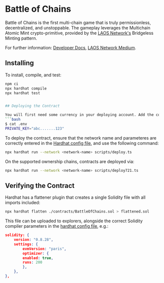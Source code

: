 # Battle of Chains

Battle of Chains is the first multi-chain game that is truly permissionless, decentralized, and unstoppable. The gameplay leverages the Multichain Atomic Mint crypto-primitive, provided by the [LAOS Network's](https://laosnetwork.io/) Bridgeless Minting pattern.

For further information: [Developer Docs](https://docs.laosnetwork.io/), [LAOS Network Medium](https://medium.com/laosnetwork).

## Installing

To install, compile, and test:

```bash
npm ci
npx hardhat compile
npx hardhat test


## Deploying the Contract

You will first need some currency in your deploying account. Add the corresponding private key in your local `.env` file:
```bash
$ cat .env
PRIVATE_KEY="abc.......123"
```

To deploy the contract, ensure that the network name and parameteres are correctly entered in the [Hardhat config file](./hardhat.config.ts), and use the following command:
```bash
npx hardhat run --network <network-name> scripts/deploy.ts
```

On the supported ownership chains, contracts are deployed via:
```bash
npx hardhat run --network <network-name> scripts/deploy721.ts
```

## Verifying the Contract


Hardhat has a flattener plugin that creates a single Solidity file with all imports included:
```bash
npx hardhat flatten ./contracts/BattleOfChains.sol > flattened.sol
```
This file can be uploaded to explorers, alongside the correct Solidity compiler parameters in the [hardhat config file](./hardhat.config.ts), e.g.:
```json
solidity: {
    version: "0.8.28",
    settings: {
        evmVersion: "paris",
        optimizer: {
        enabled: true,
        runs: 200
        },
    },
},
```